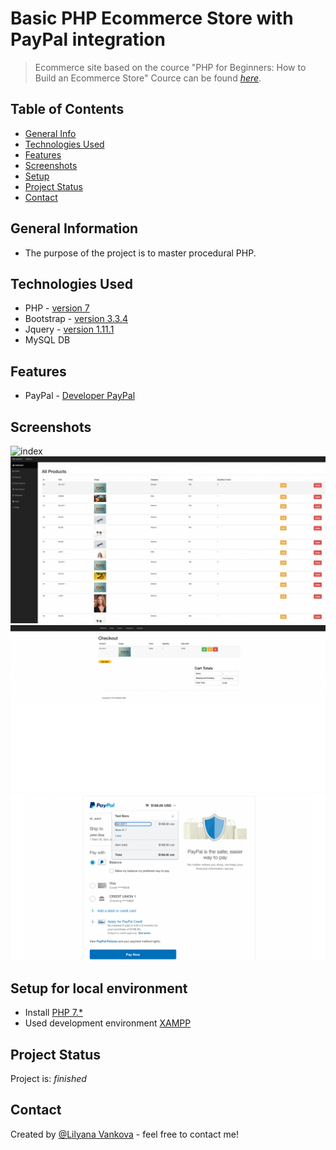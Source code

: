 # Basic PHP Ecommerce Store with PayPal integration
> Ecommerce site based on the cource "PHP for Beginners: How to Build an Ecommerce Store" 
> Cource can be found [_here_](https://www.udemy.com/course/php-for-beginners-how-to-build-an-ecommerce-store/).

## Table of Contents
* [General Info](#general-information)
* [Technologies Used](#technologies-used)
* [Features](#features)
* [Screenshots](#screenshots)
* [Setup](#setup)
* [Project Status](#project-status)
* [Contact](#contact)
<!-- * [License](#license) -->


## General Information
- The purpose of the project is to master procedural PHP. 

## Technologies Used
- PHP - [version 7](https://www.php.net/)
- Bootstrap - [version 3.3.4](http://getbootstrap.com)
- Jquery - [version 1.11.1](https://code.jquery.com/)
- MySQL DB

## Features
- PayPal - [Developer PayPal](https://developer.paypal.com/home)


## Screenshots
![index](./img/index.ong)
![admin/index?products](./img/admin_view_products.png)
![checkout](./img/checkout.png)
![paypal](./img/paypal_integration.png)


## Setup for local environment
- Install [PHP 7.*](https://www.php.net/)
- Used development environment [XAMPP](https://www.apachefriends.org/index.html)

## Project Status
Project is: _finished_


## Contact
Created by [@Lilyana Vankova](https://github.com/Lilyah) - feel free to contact me!


<!-- Optional -->
<!-- ## License -->
<!-- This project is open source and available under the [... License](). -->

<!-- You don't have to include all sections - just the one's relevant to your project -->
